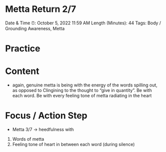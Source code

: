 # Metta Return 2/7

Date & Time ⏰: October 5, 2022 11:59 AM
Length (Minutes): 44
Tags: Body / Grounding Awareness, Metta

# Practice

# Content

- again, genuine metta is being with the energy of the words spilling out, as opposed to Clingining to the thought to “give in quantity”. Be with each word. Be with every feeling tone of metta radiating in the heart

# Focus / Action Step

- Metta 3/7 → heedfulness with
1. Words of metta 
2. Feeling tone of heart in between each word (during silence)